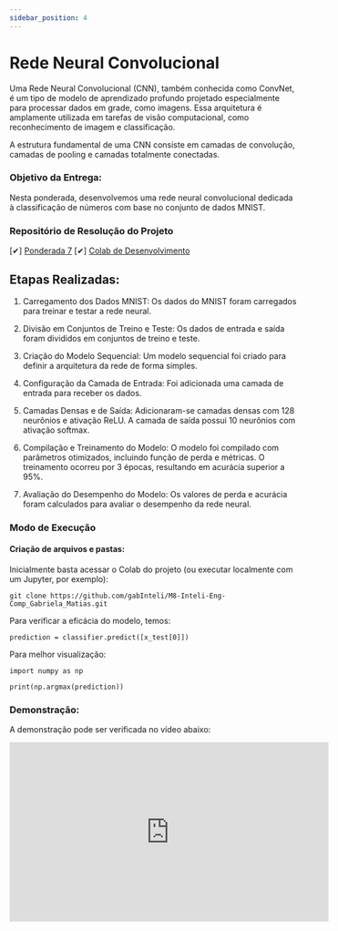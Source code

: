 ```yaml
---
sidebar_position: 4
---
```


# Rede Neural Convolucional

Uma Rede Neural Convolucional (CNN), também conhecida como ConvNet, é um tipo de modelo de aprendizado profundo projetado especialmente para processar dados em grade, como imagens. Essa arquitetura é amplamente utilizada em tarefas de visão computacional, como reconhecimento de imagem e classificação.

A estrutura fundamental de uma CNN consiste em camadas de convolução, camadas de pooling e camadas totalmente conectadas. 

### Objetivo da Entrega: 
Nesta ponderada, desenvolvemos uma rede neural convolucional dedicada à classificação de números com base no conjunto de dados MNIST.

### Repositório de Resolução do Projeto

[✔] [Ponderada 7](https://github.com/gabInteli/M8-Inteli-Eng-Comp_Gabriela_Matias/tree/main/src/ponderada7)
[✔] [Colab de Desenvolvimento](https://colab.research.google.com/drive/1nVEpS7OEp57fYOMd0OEcgT7SDMr2mtk3?usp=sharing)


## Etapas Realizadas:

1. Carregamento dos Dados MNIST:
Os dados do MNIST foram carregados para treinar e testar a rede neural.

2. Divisão em Conjuntos de Treino e Teste:
Os dados de entrada e saída foram divididos em conjuntos de treino e teste.

3. Criação do Modelo Sequencial:
Um modelo sequencial foi criado para definir a arquitetura da rede de forma simples.

4. Configuração da Camada de Entrada:
Foi adicionada uma camada de entrada para receber os dados.

5. Camadas Densas e de Saída:
Adicionaram-se camadas densas com 128 neurônios e ativação ReLU. A camada de saída possui 10 neurônios com ativação softmax.

6. Compilação e Treinamento do Modelo:
O modelo foi compilado com parâmetros otimizados, incluindo função de perda e métricas. O treinamento ocorreu por 3 épocas, resultando em acurácia superior a 95%.

7. Avaliação do Desempenho do Modelo:
Os valores de perda e acurácia foram calculados para avaliar o desempenho da rede neural.

###  Modo de Execução 

#### Criação de arquivos e pastas: 

Inicialmente basta acessar o Colab do projeto (ou executar localmente com um Jupyter, por exemplo):

```
git clone https://github.com/gabInteli/M8-Inteli-Eng-Comp_Gabriela_Matias.git
```

Para verificar a eficácia do modelo, temos: 

```
prediction = classifier.predict([x_test[0]])

```
Para melhor visualização:

```
import numpy as np

print(np.argmax(prediction))
```

### Demonstração: 
A demonstração pode ser verificada no vídeo abaixo:  
<iframe width="560" height="315" src="https://www.youtube.com/embed/-nO_kh_DhNs?si=VKjfvHSlwi1ECGHW" title="YouTube video player" frameborder="0" allow="accelerometer; autoplay; clipboard-write; encrypted-media; gyroscope; picture-in-picture; web-share" allowfullscreen></iframe>